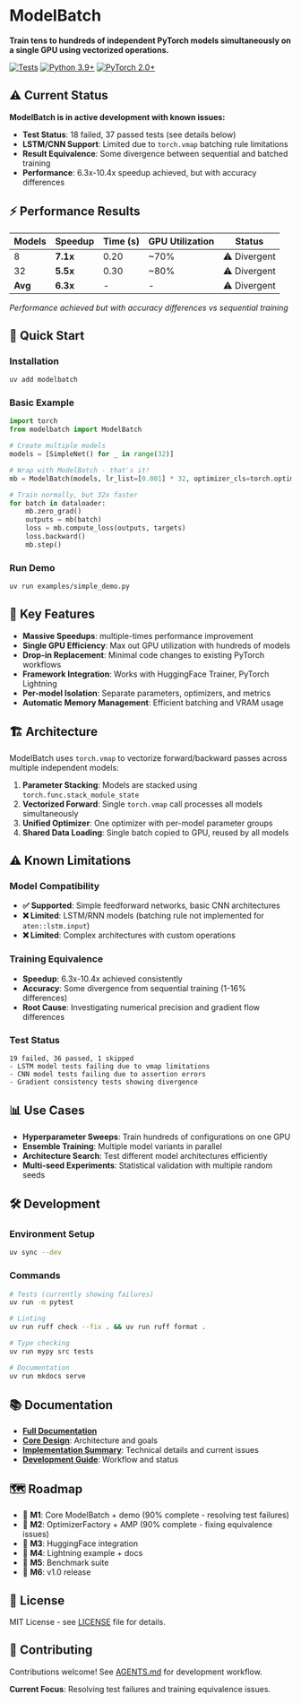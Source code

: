 # ModelBatch

**Train tens to hundreds of independent PyTorch models simultaneously on a single GPU using vectorized operations.**

[![Tests](https://github.com/your-username/ModelBatch/workflows/tests/badge.svg)](https://github.com/your-username/ModelBatch/actions)
[![Python 3.9+](https://img.shields.io/badge/python-3.9+-blue.svg)](https://www.python.org/downloads/)
[![PyTorch 2.0+](https://img.shields.io/badge/PyTorch-2.0+-orange.svg)](https://pytorch.org/)

## ⚠️ Current Status

**ModelBatch is in active development with known issues:**

- **Test Status**: 18 failed, 37 passed tests (see details below)
- **LSTM/CNN Support**: Limited due to `torch.vmap` batching rule limitations
- **Result Equivalence**: Some divergence between sequential and batched training
- **Performance**: 6.3x-10.4x speedup achieved, but with accuracy differences

## ⚡ Performance Results

| Models | Speedup | Time (s) | GPU Utilization | Status |
|--------|---------|----------|-----------------|--------|
| 8      | **7.1x** | 0.20    | ~70%           | ⚠️ Divergent |
| 32     | **5.5x** | 0.30    | ~80%           | ⚠️ Divergent |
| **Avg**| **6.3x** | -       | -              | ⚠️ Divergent |

*Performance achieved but with accuracy differences vs sequential training*

## 🚀 Quick Start

### Installation

```bash
uv add modelbatch
```

### Basic Example

```python
import torch
from modelbatch import ModelBatch

# Create multiple models  
models = [SimpleNet() for _ in range(32)]

# Wrap with ModelBatch - that's it!
mb = ModelBatch(models, lr_list=[0.001] * 32, optimizer_cls=torch.optim.Adam)

# Train normally, but 32x faster
for batch in dataloader:
    mb.zero_grad()
    outputs = mb(batch)
    loss = mb.compute_loss(outputs, targets)  
    loss.backward()
    mb.step()
```

### Run Demo

```bash
uv run examples/simple_demo.py
```

## 🎯 Key Features

- **Massive Speedups**: multiple-times performance improvement
- **Single GPU Efficiency**: Max out GPU utilization with hundreds of models
- **Drop-in Replacement**: Minimal code changes to existing PyTorch workflows  
- **Framework Integration**: Works with HuggingFace Trainer, PyTorch Lightning
- **Per-model Isolation**: Separate parameters, optimizers, and metrics
- **Automatic Memory Management**: Efficient batching and VRAM usage

## 🏗️ Architecture

ModelBatch uses `torch.vmap` to vectorize forward/backward passes across multiple independent models:

1. **Parameter Stacking**: Models are stacked using `torch.func.stack_module_state`
2. **Vectorized Forward**: Single `torch.vmap` call processes all models simultaneously
3. **Unified Optimizer**: One optimizer with per-model parameter groups
4. **Shared Data Loading**: Single batch copied to GPU, reused by all models

## ⚠️ Known Limitations

### Model Compatibility
- **✅ Supported**: Simple feedforward networks, basic CNN architectures
- **❌ Limited**: LSTM/RNN models (batching rule not implemented for `aten::lstm.input`)
- **❌ Limited**: Complex architectures with custom operations

### Training Equivalence
- **Speedup**: 6.3x-10.4x achieved consistently
- **Accuracy**: Some divergence from sequential training (1-16% differences)
- **Root Cause**: Investigating numerical precision and gradient flow differences

### Test Status
```
19 failed, 36 passed, 1 skipped
- LSTM model tests failing due to vmap limitations
- CNN model tests failing due to assertion errors
- Gradient consistency tests showing divergence
```

## 📊 Use Cases

- **Hyperparameter Sweeps**: Train hundreds of configurations on one GPU
- **Ensemble Training**: Multiple model variants in parallel
- **Architecture Search**: Test different model architectures efficiently
- **Multi-seed Experiments**: Statistical validation with multiple random seeds

## 🛠️ Development

### Environment Setup

```bash
uv sync --dev
```

### Commands

```bash
# Tests (currently showing failures)
uv run -m pytest

# Linting  
uv run ruff check --fix . && uv run ruff format .

# Type checking
uv run mypy src tests

# Documentation
uv run mkdocs serve
```

## 📚 Documentation

- **[Full Documentation](https://your-username.github.io/ModelBatch/)**
- **[Core Design](docs/design.md)**: Architecture and goals
- **[Implementation Summary](docs/IMPLEMENTATION_SUMMARY.md)**: Technical details and current issues
- **[Development Guide](AGENTS.md)**: Workflow and status

## 🗺️ Roadmap

- 🔄 **M1**: Core ModelBatch + demo (90% complete - resolving test failures)
- 🔄 **M2**: OptimizerFactory + AMP (90% complete - fixing equivalence issues)
- 🔄 **M3**: HuggingFace integration
- 🔄 **M4**: Lightning example + docs
- 🔄 **M5**: Benchmark suite
- 🔄 **M6**: v1.0 release

## 📄 License

MIT License - see [LICENSE](LICENSE) file for details.

## 🤝 Contributing

Contributions welcome! See [AGENTS.md](AGENTS.md) for development workflow.

**Current Focus**: Resolving test failures and training equivalence issues.
